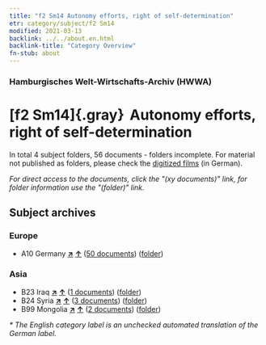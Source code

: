 ```yaml
---
title: "f2 Sm14 Autonomy efforts, right of self-determination"
etr: category/subject/f2 Sm14
modified: 2021-03-13
backlink: ../../about.en.html
backlink-title: "Category Overview"
fn-stub: about
---
```


### Hamburgisches Welt-Wirtschafts-Archiv (HWWA)
# [f2 Sm14]{.gray}&#8201; Autonomy efforts, right of self-determination&#160; 





In total 4 subject folders, 56 documents - folders incomplete.
For material not published as folders, please check the [digitized films](/film/h1_sh) (in German).

_For direct access to the documents, click the "(xy documents)" link, for folder information use the "(folder)" link._

## Subject archives



### Europe

- A10 Germany [**&nearr;**](../../../geo/i/126128/about.en.html "Germany (all folders)") [**&uarr;**](../../../geo/about.en.html#A10 "Country category system") (<a href="https://pm20.zbw.eu/dfgview/sh/126128,163692" title="about: Germany : Autonomy efforts, right of self-determination" target="_blank">50 documents</a>) ([folder](http://purl.org/pressemappe20/folder/sh/126128,163692))

### Asia

- B23 Iraq [**&nearr;**](../../../geo/i/141113/about.en.html "Iraq (all folders)") [**&uarr;**](../../../geo/about.en.html#B23 "Country category system") (<a href="https://pm20.zbw.eu/dfgview/sh/141113,163692" title="about: Iraq : Autonomy efforts, right of self-determination" target="_blank">1 documents</a>) ([folder](http://purl.org/pressemappe20/folder/sh/141113,163692))
- B24 Syria [**&nearr;**](../../../geo/i/141114/about.en.html "Syria (all folders)") [**&uarr;**](../../../geo/about.en.html#B24 "Country category system") (<a href="https://pm20.zbw.eu/dfgview/sh/141114,163692" title="about: Syria : Autonomy efforts, right of self-determination" target="_blank">3 documents</a>) ([folder](http://purl.org/pressemappe20/folder/sh/141114,163692))
- B99 Mongolia [**&nearr;**](../../../geo/i/141261/about.en.html "Mongolia (all folders)") [**&uarr;**](../../../geo/about.en.html#B99 "Country category system") (<a href="https://pm20.zbw.eu/dfgview/sh/141261,163692" title="about: Mongolia : Autonomy efforts, right of self-determination" target="_blank">2 documents</a>) ([folder](http://purl.org/pressemappe20/folder/sh/141261,163692))


_* The English category label is an unchecked automated translation of the German label._


